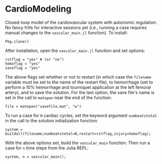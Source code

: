 # CardioModeling
Closed-loop model of the cardiovascular system with autonomic regulation. No fancy frills for interactive sessions yet (i.e., running a case requires manual changes to the `vascular_main.jl` function). To install:

    Pkg.clone()

After installation, open the `vascular_main.jl` function and set options:

    rstflag = "yes" # (or "no")
    hemoflag = "yes"
    saveflag = "yes"
    
The above flags set whether or not to restart (in which case the `filename` variable must be set to the name of the restart file), to hemorrhage (set to perform a 10% hemorrhage and tourniquet application at the left femoral artery), and to save the solution. For the last option, the save file's name is set in the call to `matopen` near the end of the function:

    file = matopen("savefile.mat", "w")
    
To run a case for `N` cardiac cycles, set the keyword argument `numbeatstotal` in the call to the solution initialization function:

    system = buildall(filename;numbeatstotal=N,restart=rstflag,injury=hemoflag);
    
With the above options set, build the `vascular_main` function. Then run a case for `n` time steps from the Julia REPL:

    system, n = vascular_main();
